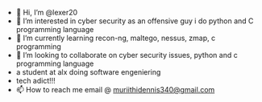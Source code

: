 - 👋 Hi, I’m @lexer20
- 👀 I’m interested in cyber security as an offensive guy i do python and C programming language 
- 🌱 I’m currently learning recon-ng, maltego, nessus, zmap, c programming
- 💞️ I’m looking to collaborate on cyber security issues, python and c programming language
- a student at alx doing software engeniering
- tech adict!!!
- 📫 How to reach me email @ muriithidennis340@gmail.com

<!---
lexer20/lexer20 is a ✨ special ✨ repository because its `README.md` (this file) appears on your GitHub profile.
You can click the Preview link to take a look at your changes.
--->
